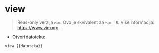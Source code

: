 # view

> Read-only verzija `vim`.
> Ovo je ekvivalent za `vim -R`.
> Više informacija: <https://www.vim.org>.

- Otvori datoteku:

`view {{datoteka}}`
